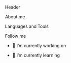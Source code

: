 Header

About me

Languages and Tools

Follow me


- 🔭 I’m currently working on

- 🌱 I’m currently learning
